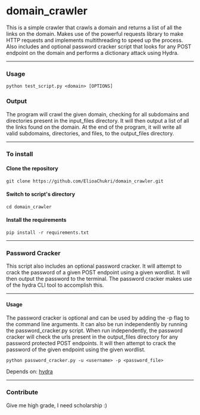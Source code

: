 # domain_crawler


This is a simple crawler that crawls a domain and returns a list of all the links on the domain.
Makes use of the powerful requests library to make HTTP requests and implements multithreading to speed up the process.
Also includes and optional password cracker script that looks for any POST endpoint on the domain and performs a dictionary
attack using Hydra. 

***

 ### Usage

```python test_script.py <domain> [OPTIONS]```

### Output

The program will crawl the given domain, checking for all subdomains and directories present in the input_files 
directory. It will then output a list of all the links found on the domain. At the end of the program, it will write all
valid subdomains, directories, and files, to the output_files directory.

***

### To install

#### Clone the repository

```git clone https://github.com/ElioaChukri/domain_crawler.git```

#### Switch to script's directory

```cd domain_crawler```

#### Install the requirements

```pip install -r requirements.txt```


***

### Password Cracker

This script also includes an optional password cracker. It will attempt to crack the password of a given POST endpoint using a given
wordlist. It will then output the password to the terminal. The password cracker makes use of the hydra CLI tool to accomplish this.


***

#### Usage

The password cracker is optional and can be used by adding the -p flag to the command line arguments.
It can also be run independently by running the password_cracker.py script.
When run independently, the password cracker will check the urls present in the output_files directory for any password protected
POST endpoints. It will then attempt to crack the password of the given endpoint using the given wordlist.

```python password_cracker.py -u <username> -p <password_file>```


Depends on: [hydra](https://github.com/vanhauser-thc/thc-hydra)


***

### Contribute

Give me high grade, I need scholarship :)

